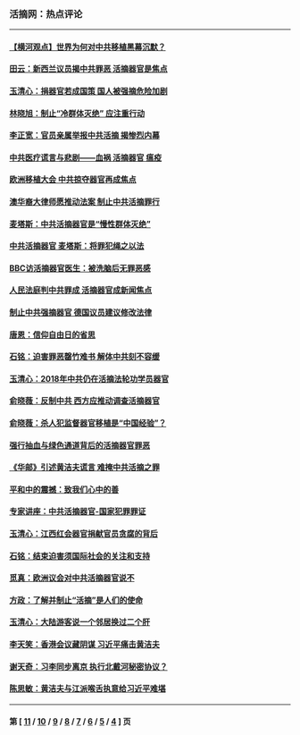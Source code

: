 ### 活摘网：热点评论
---
#### [【横河观点】世界为何对中共移植黑幕沉默？](../../pages/nf5879/n13244249.md?08100430) 
#### [田云：新西兰议员揭中共罪恶 活摘器官是焦点](../../pages/nf5879/n13070629.md?08100430) 
#### [玉清心：捐器官若成国策 国人被强摘危险加剧](../../pages/nf5879/n12802713.md?08100430) 
#### [林晓旭：制止“冷群体灭绝” 应注重行动](../../pages/nf5879/n12779736.md?08100430) 
#### [李正宽：官员亲属举报中共活摘 揭惨烈内幕](../../pages/nf5879/n12684490.md?08100430) 
#### [中共医疗谎言与悲剧——血祸 活摘器官 瘟疫](../../pages/nf5879/n12372103.md?08100430) 
#### [欧洲移植大会 中共掠夺器官再成焦点](../../pages/nf5879/n11538883.md?08100430) 
#### [澳华裔大律师愿推动法案 制止中共活摘罪行](../../pages/nf5879/n11377039.md?08100430) 
#### [麦塔斯：中共活摘器官是“慢性群体灭绝”](../../pages/nf5879/n11350529.md?08100430) 
#### [中共活摘器官 麦塔斯：将罪犯绳之以法](../../pages/nf5879/n11347973.md?08100430) 
#### [BBC访活摘器官医生：被洗脑后无罪恶感](../../pages/nf5879/n11335935.md?08100430) 
#### [人民法庭判中共罪成 活摘器官成新闻焦点](../../pages/nf5879/n11331578.md?08100430) 
#### [制止中共强摘器官 德国议员建议修改法律](../../pages/nf5879/n11249451.md?08100430) 
#### [唐恩：信仰自由日的省思](../../pages/nf5879/n11003525.md?08100430) 
#### [石铭：迫害罪恶罄竹难书  解体中共刻不容缓](../../pages/nf5879/n10942855.md?08100430) 
#### [玉清心：2018年中共仍在活摘法轮功学员器官](../../pages/nf5879/n10914646.md?08100430) 
#### [俞晓薇：反制中共 西方应推动调查活摘器官](../../pages/nf5879/n10794671.md?08100430) 
#### [俞晓薇：杀人犯监督器官移植是“中国经验”？](../../pages/nf5879/n10466427.md?08100430) 
#### [强行抽血与绿色通道背后的活摘器官罪恶](../../pages/nf5879/n10004708.md?08100430) 
#### [《华邮》引述黄洁夫谎言 难掩中共活摘之罪](../../pages/nf5879/n9642309.md?08100430) 
#### [平和中的震撼：致我们心中的善](../../pages/nf5879/n9021123.md?08100430) 
#### [专家讲座：中共活摘器官-国家犯罪罪证](../../pages/nf5879/n8828153.md?08100430) 
#### [玉清心：江西红会器官捐献官员贪腐的背后](../../pages/nf5879/n8522122.md?08100430) 
#### [石铭：结束迫害须国际社会的关注和支持](../../pages/nf5879/n8443497.md?08100430) 
#### [觅真：欧洲议会对中共活摘器官说不](../../pages/nf5879/n8337486.md?08100430) 
#### [方政：了解并制止“活摘”是人们的使命](../../pages/nf5879/n8329214.md?08100430) 
#### [玉清心：大陆游客说一个邻居换过二个肝](../../pages/nf5879/n8291404.md?08100430) 
#### [李天笑：香港会议藏阴谋 习近平痛击黄洁夫](../../pages/nf5879/n8241459.md?08100430) 
#### [谢天奇：习李同步离京 执行北戴河秘密协议？](../../pages/nf5879/n8230418.md?08100430) 
#### [陈思敏：黄洁夫与江派喉舌执意给习近平难堪](../../pages/nf5879/n8222166.md?08100430) 

---
#### 第 [ [11](./11.md?08100430) / [10](./10.md?08100430) / [9](./9.md?08100430) / [8](./8.md?08100430) / [7](./7.md?08100430) / [6](./6.md?08100430) / [5](./5.md?08100430) / [4](./4.md?08100430) ] 页
